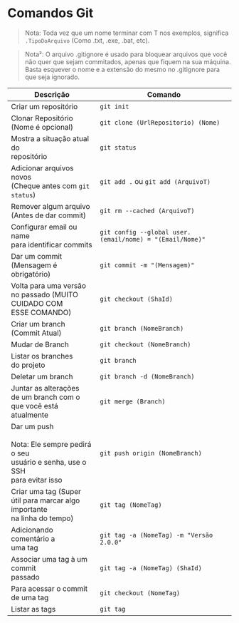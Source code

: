 # Comandos Git

> Nota: Toda vez que um nome terminar com T nos exemplos, significa `.TipoDoArquivo` (Como .txt, .exe, .bat, etc).

> Nota²: O arquivo .gitignore é usado para bloquear arquivos que você não quer que sejam commitados, apenas que fiquem na sua máquina. Basta esquever o nome e a extensão do mesmo no .gitignore para que seja ignorado.

| Descrição | Comando |
| --- | --- |
| Criar um repositório | `git init` |
| Clonar Repositório<br> (Nome é opcional) | `git clone (UrlRepositorio) (Nome)` |
| Mostra a situação atual do<br> repositório | `git status` |
| Adicionar arquivos novos<br>(Cheque antes com `git status`) | `git add .` ou `git add (ArquivoT)` |
| Remover algum arquivo<br> (Antes de dar commit) | `git rm --cached (ArquivoT)` |
| Configurar email ou name<br> para identificar commits | `git config --global user.(email/nome) = "(Email/Nome)"` |
| Dar um commit<br>(Mensagem é obrigatório) | `git commit -m "(Mensagem)"` |
| Volta para uma versão<br> no passado (MUITO CUIDADO COM<br>ESSE COMANDO) | `git checkout (ShaId)`|
| Criar um branch<br>(Commit Atual) | `git branch (NomeBranch)` |
| Mudar de Branch | `git checkout (NomeBranch)` |
| Listar os branches <br> do projeto | `git branch` |
| Deletar um branch | `git branch -d (NomeBranch)` |
| Juntar as alterações <br>de um branch com o<br>que você está <br>atualmente | `git merge (Branch)` |
| Dar um push<br><br> Nota: Ele sempre pedirá o seu<br>usuário e senha, use o SSH<br> para evitar isso| `git push origin (NomeBranch)` |
| Criar uma tag (Super <br>útil para marcar algo importante<br> na linha do tempo) | `git tag (NomeTag)` |
| Adicionando comentário a<br>uma tag | `git tag -a (NomeTag) -m "Versão 2.0.0"` |
| Associar uma tag à um commit<br> passado |  `git tag -a (NomeTag) (ShaId)`|
| Para acessar o commit<br> de uma tag | `git checkout (NomeTag)` |
| Listar as tags | `git tag` |